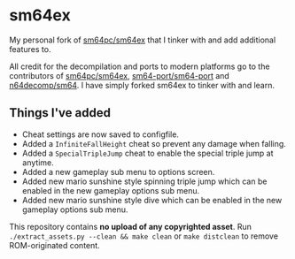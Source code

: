 # sm64ex
My personal fork of [sm64pc/sm64ex](https://github.com/sm64pc/sm64ex) that I tinker with and add additional features to.

All credit for the decompilation and ports to modern platforms go to the contributors of [sm64pc/sm64ex](https://github.com/sm64pc/sm64ex), [sm64-port/sm64-port](https://github.com/sm64-port/sm64-port) and [n64decomp/sm64](https://github.com/n64decomp/sm64). I have simply forked sm64ex to tinker with and learn.

## Things I've added

* Cheat settings are now saved to configfile.
* Added a `InfiniteFallHeight` cheat so prevent any damage when falling.
* Added a `SpecialTripleJump` cheat to enable the special triple jump at anytime.
* Added a new gameplay sub menu to options screen.
* Added new mario sunshine style spinning triple jump which can be enabled in the new gameplay options sub menu.
* Added new mario sunshine style dive which can be enabled in the new gameplay options sub menu.

This repository contains **no upload of any copyrighted asset**.
Run `./extract_assets.py --clean && make clean` or `make distclean` to remove ROM-originated content.